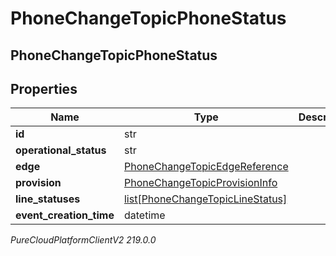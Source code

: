 # PhoneChangeTopicPhoneStatus

## PhoneChangeTopicPhoneStatus

## Properties

|Name | Type | Description | Notes|
|------------ | ------------- | ------------- | -------------|
| **id** | str |  | [optional] |
| **operational_status** | str |  | [optional] |
| **edge** | [PhoneChangeTopicEdgeReference](PhoneChangeTopicEdgeReference) |  | [optional] |
| **provision** | [PhoneChangeTopicProvisionInfo](PhoneChangeTopicProvisionInfo) |  | [optional] |
| **line_statuses** | [list[PhoneChangeTopicLineStatus]](PhoneChangeTopicLineStatus) |  | [optional] |
| **event_creation_time** | datetime |  | [optional] |



_PureCloudPlatformClientV2 219.0.0_
